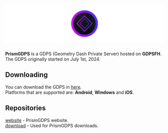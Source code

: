 # ![Prism Logo](https://raw.githubusercontent.com/PrismGDPS/website/main/vault/prismCenteredHeader.png)

**PrismGDPS** is a GDPS (Geometry Dash Private Server) hosted on **GDPSFH**. The GDPS originally started on July 1st, 2024.

## Downloading
You can download the GDPS in [here](https://prismized.ps.fhgdps.com).<br>Platforms that are supported are: **Android**, **Windows** and **iOS**.

## Repositories
[website](https://github.com/PrismGDPS/website) - PrismGDPS website.<br>
[download](https://github.com/PrismGDPS/download) - Used for PrismGDPS downloads.
